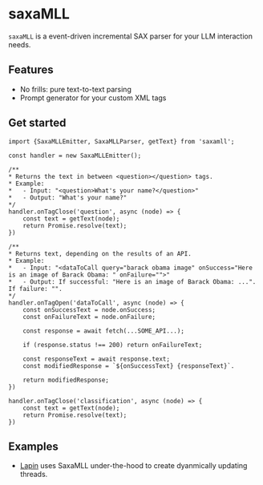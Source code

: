 # saxaMLL

`saxaMLL` is a event-driven incremental SAX parser for your LLM interaction needs.

## Features
- No frills: pure text-to-text parsing
- Prompt generator for your custom XML tags

## Get started

```
import {SaxaMLLEmitter, SaxaMLLParser, getText} from 'saxamll';

const handler = new SaxaMLLEmitter();

/**
* Returns the text in between <question></question> tags.
* Example: 
*   - Input: "<question>What's your name?</question>"
*   - Output: "What's your name?"
*/
handler.onTagClose('question', async (node) => {
    const text = getText(node);
    return Promise.resolve(text);
})

/**
* Returns text, depending on the results of an API.
* Example:
*   - Input: "<dataToCall query="barack obama image" onSuccess="Here is an image of Barack Obama: " onFailure="">"
*   - Output: If successful: "Here is an image of Barack Obama: ...". If failure: "".
*/
handler.onTagOpen('dataToCall', async (node) => {
    const onSuccessText = node.onSuccess;
    const onFailureText = node.onFailure;

    const response = await fetch(...SOME_API...);
    
    if (response.status !== 200) return onFailureText;
    
    const responseText = await response.text;
    const modifiedResponse = `${onSuccessText} {responseText}`.

    return modifiedResponse;
})

handler.onTagClose('classification', async (node) => {
    const text = getText(node);
    return Promise.resolve(text);
})
```

## Examples
- [Lapin](https://lapin.hajeon.xyz/) uses SaxaMLL under-the-hood to create dyanmically updating threads.